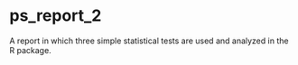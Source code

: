 # ps_report_2
A report in which three simple statistical tests are used and analyzed in the R package.
